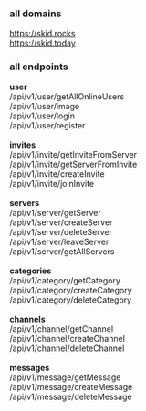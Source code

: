 ### all domains
https://skid.rocks<br>
https://skid.today
### all endpoints
**user**<br>
/api/v1/user/getAllOnlineUsers<br>
/api/v1/user/image<br>
/api/v1/user/login<br>
/api/v1/user/register<br>
<br>
**invites**<br>
/api/v1/invite/getInviteFromServer<br>
/api/v1/invite/getServerFromInvite<br>
/api/v1/invite/createInvite<br>
/api/v1/invite/joinInvite<br>
<br>
**servers**<br>
/api/v1/server/getServer<br>
/api/v1/server/createServer<br>
/api/v1/server/deleteServer<br>
/api/v1/server/leaveServer<br>
/api/v1/server/getAllServers<br>
<br>
**categories**<br>
/api/v1/category/getCategory<br>
/api/v1/category/createCategory<br>
/api/v1/category/deleteCategory<br>
<br>
**channels**<br>
/api/v1/channel/getChannel<br>
/api/v1/channel/createChannel<br>
/api/v1/channel/deleteChannel<br>
<br>
**messages**<br>
/api/v1/message/getMessage<br>
/api/v1/message/createMessage<br>
/api/v1/message/deleteMessage<br>
<br>
